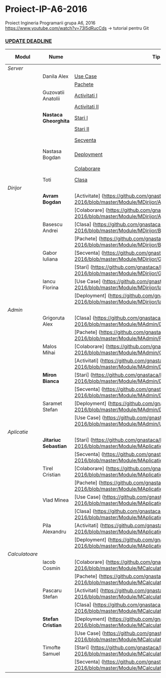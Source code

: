 # Proiect-IP-A6-2016
Proiect Ingineria Programarii grupa A6,  2016
https://www.youtube.com/watch?v=73I5dRucCds -> tutorial pentru Git
[<h3>UPDATE DEADLINE</h3>](https://github.com/gnastaca/Proiect-IP-A6-2016/blob/master/TERMENE_LIMITA.md)

 Modul|                    Nume                | Tip Diagrama | Task-uri  | Testare + CodModul
------| ---------------------------------------| ------------ |-----------|-------------------
*Server*|                    |
      | Danila Alex          | [Use Case](https://github.com/gnastaca/Proiect-IP-A6-2016/blob/master/Module/MServer/P_Danila_Alexandru/Diagrame/UseCaseDiagram.png)                |Baza de date+script               |
      |                      | [Pachete](https://github.com/gnastaca/Proiect-IP-A6-2016/blob/master/Module/MServer/P_Danila_Alexandru/Diagrame/PackageDiagram.png)                 |Conexiune BD                      |
      | Guzovatii Anatolii   | [Activitati I](https://github.com/gnastaca/Proiect-IP-A6-2016/blob/master/Module/MServer/P_Guzovatii_Anatolii/Diagrame/Diagrama_Activitati.png)     |Algoritm detectare secventa       |
      |                      | [Activitati II](https://github.com/gnastaca/Proiect-IP-A6-2016/blob/master/Module/MServer/P_Guzovatii_Anatolii/Diagrame/Diagrama_Activitati2.png)   |                                  |[Cod](https://github.com/gnastaca/Proiect-IP-A6-2016/tree/master/Module/MServer/Cod)
      |**Nastaca Gheorghita**| [Stari I](https://github.com/gnastaca/Proiect-IP-A6-2016/blob/master/Module/MServer/P_Nastaca_Gheorghita/Diagrame/Stari1.png)                       |Creare server concurent           |
      |                      | [Stari II](https://github.com/gnastaca/Proiect-IP-A6-2016/blob/master/Module/MServer/P_Nastaca_Gheorghita/Diagrame/Stari2.png)                      |Integrare                         |[Testare](https://github.com/gnastaca/Proiect-IP-A6-2016/tree/master/Module/MServer/Testare)
      |                      | [Secventa](https://github.com/gnastaca/Proiect-IP-A6-2016/blob/master/Module/MServer/P_Nastaca_Gheorghita/Diagrame/Secventa.png)                    |Conexiunea cu Aplicatia           |
      | Nastasa Bogdan       | [Deployment](https://github.com/gnastaca/Proiect-IP-A6-2016/blob/master/Module/MServer/P_Nastasa_Bogdan/Diagrame/Diagrama_Deployment.png)           |Codificare/Decodificare date      |
      |                      | [Colaborare](https://github.com/gnastaca/Proiect-IP-A6-2016/blob/master/Module/MServer/P_Nastasa_Bogdan/Diagrame/Diagrama_Colaborare.png)           |Creare server concurent           |
      | Toti                 | [Clasa](https://github.com/gnastaca/Proiect-IP-A6-2016/blob/master/Module/MServer/P_Nastaca_Gheorghita/Diagrame/Diagrama_Clasa.png)                 |                                  |
*Dirijor*|                   |                                                                                                                                                     |                                  |
      | **Avram Bogdan**     | [Activitate] (https://github.com/gnastaca/Proiect-IP-A6-2016/blob/master/Module/MDirijor/Avram_Bogdan_Diagrama_Activitate.png)                      |    Dirijor Calculatoare          |                 
      |                      | [Colaborare] (https://github.com/gnastaca/Proiect-IP-A6-2016/blob/master/Module/MDirijor/Avram_Bogdan_Diagrama_Colaborare.png)                      |     Integrare componente         |
      | Basescu Andrei       | [Clasa] (https://github.com/gnastaca/Proiect-IP-A6-2016/blob/master/Module/MDirijor/Basescu_Andrei_Diagrama_Clasa.png)                              |   Dirijor Calculatoare           |
      |                      | [Pachete] (https://github.com/gnastaca/Proiect-IP-A6-2016/blob/master/Module/MDirijor/Basescu_Andrei_Diagrama_Pachete.png)                          |      Dirijor Admin               |
      | Gabor Iuliana        | [Secventa] (https://github.com/gnastaca/Proiect-IP-A6-2016/blob/master/Module/MDirijor/Gabor_Iuliana_Diagrama_Secventa.png)                         |       Indexarea calculatoarelor  |
      |                      | [Stari] (https://github.com/gnastaca/Proiect-IP-A6-2016/blob/master/Module/MDirijor/Gabor_Iuliana_Diagrama_Stare.png)                               |       Dirijor Server             |
      | Iancu Florina        | [Use Case] (https://github.com/gnastaca/Proiect-IP-A6-2016/blob/master/Module/MDirijor/Iancu_Florina_Diagrama_UseCase.png)                          |           Dirijor Admin          |
      |                      | [Deployment] (https://github.com/gnastaca/Proiect-IP-A6-2016/blob/master/Module/MDirijor/Iancu_Florina_Diagrama_Deployment.png)                     |             Integrare componente |
*Admin*|                     |          																					 									                   |                                  | 
      | Grigoruta Alex       | [Clasa] (https://github.com/gnastaca/Proiect-IP-A6-2016/blob/master/Module/MAdmin/Diagrama%20Clasa.png)                                             |Taburi + Muchii                   |
      |                      | [Pachete] (https://github.com/gnastaca/Proiect-IP-A6-2016/blob/master/Module/MAdmin/Pachete.png)                                                    |Integrare + Main                  |
      | Malos Mihai          | [Colaborare] (https://github.com/gnastaca/Proiect-IP-A6-2016/blob/master/Module/MAdmin/Colaborare.png)                                              |User + FctState                   |
      |                      | [Activitati] (https://github.com/gnastaca/Proiect-IP-A6-2016/blob/master/Module/MAdmin/Diagrama%20Activitate.jpg)                                   |Colorare noduri                   |
      | **Miron Bianca**    | [Stari] (https://github.com/gnastaca/Proiect-IP-A6-2016/blob/master/Module/MAdmin/DiagramaStari.png)                                                 |Noduri pe tab +Afisare tip functii|
      |                      | [Secventa] (https://github.com/gnastaca/Proiect-IP-A6-2016/blob/master/Module/MAdmin/Diagrama%20Secventa.png)                                       |Integrare + Main                  |
      | Saramet Stefan       | [Deployment] (https://github.com/gnastaca/Proiect-IP-A6-2016/blob/master/Module/MAdmin/Deployment.png)                                              |Tab Add/Remove                    |
      |                      | [Use Case] (https://github.com/gnastaca/Proiect-IP-A6-2016/blob/master/Module/MAdmin/Use%20Case.png)                                                |Controller                        |
*Aplicatie*|                 |                                                                                                                                                     |                                  |
      |**Jitariuc Sebastian**| [Stari] (https://github.com/gnastaca/Proiect-IP-A6-2016/blob/master/Module/MAplicatie/Diagrama_de_stari.png)                                        |                                  |
      |                      | [Secventa] (https://github.com/gnastaca/Proiect-IP-A6-2016/blob/master/Module/MAplicatie/Diagrama_de_activitati.png)                                |                                  |
      | Tirel Cristian       | [Colaborare] (https://github.com/gnastaca/Proiect-IP-A6-2016/blob/master/Module/MAplicatie/Diagrama_de_colaborare.png)                              |                                  |
      |                      | [Pachete] (https://github.com/gnastaca/Proiect-IP-A6-2016/blob/master/Module/MAplicatie/Diagrama_de_pachete.png)                                    |                                  |
      | Vlad Minea           | [Use Case] (https://github.com/gnastaca/Proiect-IP-A6-2016/blob/master/Module/MAplicatie/Diagrama_Use_case.png)                                     |                                  |
      |                      | [Clasa] (https://github.com/gnastaca/Proiect-IP-A6-2016/blob/master/Module/MAplicatie/Diagrama_de_clase.png)                                        |                                  |
      | Pila Alexandru       | [Activitati] (https://github.com/gnastaca/Proiect-IP-A6-2016/blob/master/Module/MAplicatie/Diagrama_de_secventa.png)                                |                                  |
      |                      | [Deployment] (https://github.com/gnastaca/Proiect-IP-A6-2016/blob/master/Module/MAplicatie/Diagrama_de_deployment.png)                              |                                  |
*Calculatoare*|              |                                                                                                                                                     |                                  |                              
      | Iacob Cosmin         | [Colaborare] (https://github.com/gnastaca/Proiect-IP-A6-2016/blob/master/Module/MCalculatoare/diagrame/collaboration_diagram.PNG)                   |                                  |
      |                      | [Pachete] (https://github.com/gnastaca/Proiect-IP-A6-2016/blob/master/Module/MCalculatoare/diagrame/package_diagram.PNG)                            |                                  |
      | Pascaru Stefan       | [Activitati] (https://github.com/gnastaca/Proiect-IP-A6-2016/blob/master/Module/MCalculatoare/diagrame/activity_diagram.PNG)                        |                                  |
      |                      | [Clasa] (https://github.com/gnastaca/Proiect-IP-A6-2016/blob/master/Module/MCalculatoare/diagrame/class_diagram.PNG)                                |                                  |
      | **Stefan Cristian**  | [Deployment] (https://github.com/gnastaca/Proiect-IP-A6-2016/blob/master/Module/MCalculatoare/diagrame/deployment_diagram.PNG)                      |                                  |
      |                      | [Use Case] (https://github.com/gnastaca/Proiect-IP-A6-2016/blob/master/Module/MCalculatoare/diagrame/useCase_diagram.PNG)                           |                                  |
      | Timofte Samuel       | [Stari] (https://github.com/gnastaca/Proiect-IP-A6-2016/blob/master/Module/MCalculatoare/diagrame/state_diagram.PNG)                                |                                  |
      |                      | [Secventa] (https://github.com/gnastaca/Proiect-IP-A6-2016/blob/master/Module/MCalculatoare/diagrame/sequence_diagram.PNG)                          |                                  |





